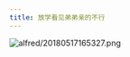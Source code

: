 ```yaml
---
title: 放学看见弟弟亲的不行
---
```


![alfred/20180517165327.png](http://orj2pcd89.bkt.clouddn.com/alfred/20180517165327.png)
